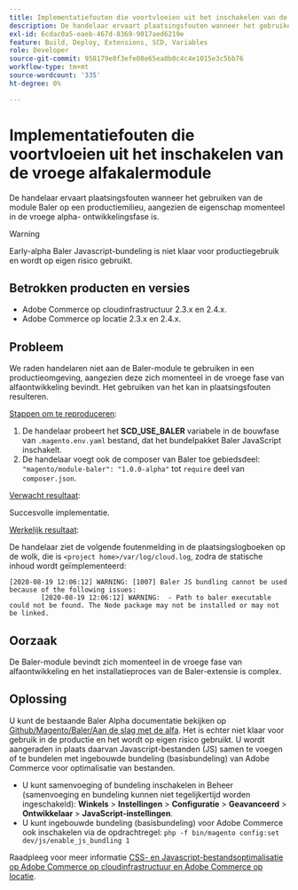 ```yaml
---
title: Implementatiefouten die voortvloeien uit het inschakelen van de vroege alfakalermodule
description: De handelaar ervaart plaatsingsfouten wanneer het gebruiken van de module Baler op een productiemilieu, aangezien de eigenschap momenteel in de vroege alpha- ontwikkelingsfase is.
exl-id: 6cdac0a5-eaeb-467d-8369-9017aed6219e
feature: Build, Deploy, Extensions, SCD, Variables
role: Developer
source-git-commit: 958179e0f3efe08e65ea8b0c4c4e1015e3c5bb76
workflow-type: tm+mt
source-wordcount: '335'
ht-degree: 0%

---
```


# Implementatiefouten die voortvloeien uit het inschakelen van de vroege alfakalermodule

De handelaar ervaart plaatsingsfouten wanneer het gebruiken van de module Baler op een productiemilieu, aangezien de eigenschap momenteel in de vroege alpha- ontwikkelingsfase is.

>[!WARNING]
>
>Early-alpha Baler Javascript-bundeling is niet klaar voor productiegebruik en wordt op eigen risico gebruikt.

## Betrokken producten en versies

* Adobe Commerce op cloudinfrastructuur 2.3.x en 2.4.x.
* Adobe Commerce op locatie 2.3.x en 2.4.x.

## Probleem

We raden handelaren niet aan de Baler-module te gebruiken in een productieomgeving, aangezien deze zich momenteel in de vroege fase van alfaontwikkeling bevindt. Het gebruiken van het kan in plaatsingsfouten resulteren.

<u>Stappen om te reproduceren</u>:

1. De handelaar probeert het **SCD\_USE\_BALER** variabele in de bouwfase van `.magento.env.yaml` bestand, dat het bundelpakket Baler JavaScript inschakelt.
1. De handelaar voegt ook de composer van Baler toe gebiedsdeel: `"magento/module-baler": "1.0.0-alpha"` tot `require` deel van `composer.json`.

<u>Verwacht resultaat</u>:

Succesvolle implementatie.

<u>Werkelijk resultaat</u>:

De handelaar ziet de volgende foutenmelding in de plaatsingslogboeken op de wolk, die is `<project home>/var/log/cloud.log`, zodra de statische inhoud wordt geïmplementeerd:

```
[2020-08-19 12:06:12] WARNING: [1007] Baler JS bundling cannot be used because of the following issues:
        [2020-08-19 12:06:12] WARNING:  - Path to baler executable could not be found. The Node package may not be installed or may not be linked.
```

## Oorzaak

De Baler-module bevindt zich momenteel in de vroege fase van alfaontwikkeling en het installatieproces van de Baler-extensie is complex.

## Oplossing

U kunt de bestaande Baler Alpha documentatie bekijken op [Github/Magento/Baler/Aan de slag met de alfa](https://github.com/magento/baler/blob/master/docs/ALPHA.md). Het is echter niet klaar voor gebruik in de productie en het wordt op eigen risico gebruikt. U wordt aangeraden in plaats daarvan Javascript-bestanden (JS) samen te voegen of te bundelen met ingebouwde bundeling (basisbundeling) van Adobe Commerce voor optimalisatie van bestanden.

* U kunt samenvoeging of bundeling inschakelen in Beheer (samenvoeging en bundeling kunnen niet tegelijkertijd worden ingeschakeld): **Winkels** > **Instellingen** > **Configuratie** > **Geavanceerd** > **Ontwikkelaar** > **JavaScript-instellingen**.
* U kunt ingebouwde bundeling (basisbundeling) voor Adobe Commerce ook inschakelen via de opdrachtregel: `php -f bin/magento config:set dev/js/enable_js_bundling 1`

Raadpleeg voor meer informatie [CSS- en Javascript-bestandsoptimalisatie op Adobe Commerce op cloudinfrastructuur en Adobe Commerce op locatie](https://support.magento.com/hc/en-us/articles/360044482152).

